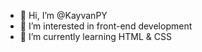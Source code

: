 - 👋 Hi, I’m @KayvanPY
- 👀 I’m interested in front-end development
- 🌱 I’m currently learning HTML & CSS

<!---
KayvanPY/KayvanPY is a ✨ special ✨ repository because its `README.md` (this file) appears on your GitHub profile.
You can click the Preview link to take a look at your changes.
--->
